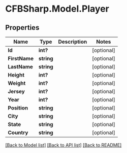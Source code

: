 # CFBSharp.Model.Player
## Properties

Name | Type | Description | Notes
------------ | ------------- | ------------- | -------------
**Id** | **int?** |  | [optional] 
**FirstName** | **string** |  | [optional] 
**LastName** | **string** |  | [optional] 
**Height** | **int?** |  | [optional] 
**Weight** | **int?** |  | [optional] 
**Jersey** | **int?** |  | [optional] 
**Year** | **int?** |  | [optional] 
**Position** | **string** |  | [optional] 
**City** | **string** |  | [optional] 
**State** | **string** |  | [optional] 
**Country** | **string** |  | [optional] 

[[Back to Model list]](../README.md#documentation-for-models) [[Back to API list]](../README.md#documentation-for-api-endpoints) [[Back to README]](../README.md)

